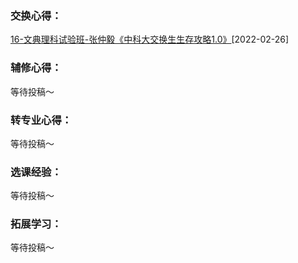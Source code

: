 ### 交换心得：

[16-文典理科试验班-张仲毅《中科大交换生生存攻略1.0》](https://cos.zzy2001.com/ahubook/16-文典理科试验班-张仲毅.pdf)[2022-02-26]

### 辅修心得：

等待投稿～

### 转专业心得：

等待投稿～

### 选课经验：

等待投稿～

### 拓展学习：

等待投稿～